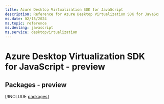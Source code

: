 ```yaml
---
title: Azure Desktop Virtualization SDK for JavaScript
description: Reference for Azure Desktop Virtualization SDK for JavaScript
ms.date: 02/15/2024
ms.topic: reference
ms.devlang: javascript
ms.service: desktopvirtualization
---
```

# Azure Desktop Virtualization SDK for JavaScript - preview
## Packages - preview
[!INCLUDE [packages](desktop-virtualization-index.md)]